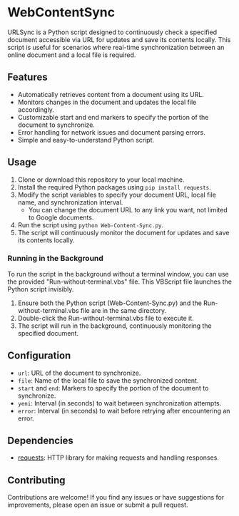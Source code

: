 # WebContentSync

URLSync is a Python script designed to continuously check a specified document accessible via URL for updates and save its contents locally. This script is useful for scenarios where real-time synchronization between an online document and a local file is required.

## Features

- Automatically retrieves content from a document using its URL.
- Monitors changes in the document and updates the local file accordingly.
- Customizable start and end markers to specify the portion of the document to synchronize.
- Error handling for network issues and document parsing errors.
- Simple and easy-to-understand Python script.

## Usage

1. Clone or download this repository to your local machine.
2. Install the required Python packages using `pip install requests`.
3. Modify the script variables to specify your document URL, local file name, and synchronization interval.
   - You can change the document URL to any link you want, not limited to Google documents.
4. Run the script using `python Web-Content-Sync.py`.
5. The script will continuously monitor the document for updates and save its contents locally.

### Running in the Background

To run the script in the background without a terminal window, you can use the provided "Run-without-terminal.vbs" file. This VBScript file launches the Python script invisibly.

1. Ensure both the Python script (Web-Content-Sync.py) and the Run-without-terminal.vbs file are in the same directory.
2. Double-click the Run-without-terminal.vbs file to execute it.
3. The script will run in the background, continuously monitoring the specified document.

## Configuration

- `url`: URL of the document to synchronize.
- `file`: Name of the local file to save the synchronized content.
- `start` and `end`: Markers to specify the portion of the document to synchronize.
- `yeni`: Interval (in seconds) to wait between synchronization attempts.
- `error`: Interval (in seconds) to wait before retrying after encountering an error.

## Dependencies

- [requests](https://pypi.org/project/requests/): HTTP library for making requests and handling responses.

## Contributing

Contributions are welcome! If you find any issues or have suggestions for improvements, please open an issue or submit a pull request.


